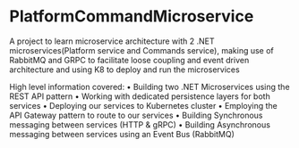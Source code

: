 # PlatformCommandMicroservice
A project to learn microservice architecture with 2 .NET microservices(Platform service and Commands service), making use of RabbitMQ and GRPC to facilitate loose coupling and event driven architecture and using K8 to deploy and run the microservices

High level information covered:
• Building two .NET Microservices using the REST API pattern
• Working with dedicated persistence layers for both services
• Deploying our services to Kubernetes cluster
• Employing the API Gateway pattern to route to our services
• Building Synchronous messaging between services (HTTP & gRPC)
• Building Asynchronous messaging between services using an Event Bus (RabbitMQ)
